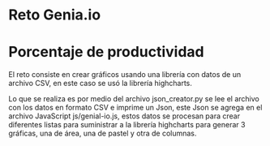 # Reto Genia.io
# Porcentaje de productividad

El reto consiste en crear gráficos usando una librería con datos de un archivo CSV, en este caso se usó la librería highcharts.

Lo que se realiza es por medio del archivo json_creator.py se lee el archivo con los datos en formato CSV e imprime un Json, este Json se agrega en el archivo JavaScript js/genial-io.js, estos datos se procesan para crear diferentes listas para suministrar a la librería highcharts para generar 3 gráficas, una de área, una de pastel y otra de columnas.